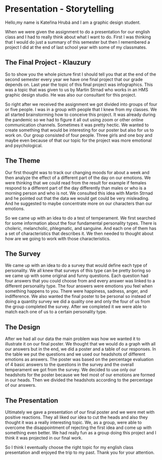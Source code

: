 # Presentation - Storytelling 

Hello,my name is Kateřina Hrubá and I am a graphic design student.  

When we were given the assignment to do a presentation for our english class and I had to really think about what I want to do. First I was thinking that I would do just a summary of this semester but then I remembered a project I did at the end of last school year with some of my classmates. 

## The Final Project - Klauzury 
So to show you the whole picture first I should tell you that at the end of the second semester every year we have one final project that our grade depends on. Last year the topic of this final project was infographics. This was a topic that was given to us by Martin Strnad who works in an HMS graphic design studio. He was also our consultant for this project. 

So right after we received the assignment we got divided into groups of four or five people. I was in a group with people that I knew from my classes. We all started brainstorming how to conceive this project. It was already during the pandemic so we had to figure it all out using zoom or other online communication channels. Sometimes it was pretty hectic.
We wanted to create something that would be interesting for our poster but also for us to work on. Our group consisted of four people. Three girls and one boy and maybe even because of that our topic for the project was more emotional and psychological. 

## The Theme
Our first thought was to track our changing moods for about a week and then analyze the effect of a different part of the day on our emotions. We were thinking that we could read from the result for example if females respond to a different part of the day differently than males or who is a morning person and who is not. We consulted this idea with Martin Strnad and he pointed out that the data we would get could be very misleading. And he suggested to maybe concentrate more on our characters than our emotions. 

So we came up with an idea to do a test of temperament. We first searched for some information about the four fundamental personality types. There is choleric, melancholic, phlegmatic, and sanguine. And each one of them has a set of characteristics that describes it. We then needed to thought about how are we going to work with those characteristics.

## The Survey
We came up with an idea to do a survey that would define each type of personality. We all knew that surveys of this type can be pretty boring so we came up with some original and funny questions. Each question had four answers that you could choose from and every answer was linked to a different personality type. The four answers were emotions you feel when something happens to you. There were happiness, sadness, anger, and indifference. We also wanted the final poster to be personal so instead of doing a quantity survey we did a quality one and only the four of us from the group completed the survey. After we completed it we were able to match each one of us to a certain personality type. 

## The Design
After we had all our data the main problem was how we wanted it to illustrate it on our final poster. We thought that we would do a graph with all our answers but in the end, we did a poster and a table of our responses. In the table we put the questions and we used our headshots of different emotions as answers. The poster was based on the percentage evaluation of 4 basic answers to the questions in the survey and the overall temperament we got from the survey. We decided to use only our headshots for the poster because we feel most of our emotions are formed in our heads. Then we divided the headshots according to the percentage of our answers. 

## The Presentation
Ultimately we gave a presentation of our final poster and we were met with positive reactions. They all liked our idea to cut the heads and also they thought it was a really interesting topic. We, as a group, were able to overcome the disappointment of rejecting the first idea and come up with something even better. We had really fun as a group doing this project and I think it was projected in our final work.

So I think I eventually choose the right topic for my english class presentation andI enjoyed the trip to my past.
Thank you for your attention.

